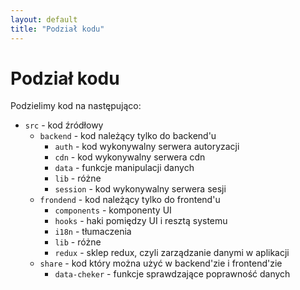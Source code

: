 ```yaml
---
layout: default
title: "Podział kodu"
---
```

Podział kodu
============

Podzielimy kod na następująco:

 - `src` - kod źródłowy
   - `backend` - kod należący tylko do backend'u
     - `auth` - kod wykonywalny serwera autoryzacji
     - `cdn` - kod wykonywalny serwera cdn
     - `data` - funkcje manipulacji danych
     - `lib` - różne
     - `session` - kod wykonywalny serwera sesji
   - `frondend` - kod należący tylko do frontend'u
     - `components` - komponenty UI
     - `hooks` - haki pomiędzy UI i resztą systemu
     - `i18n` - tłumaczenia
     - `lib` - różne
     - `redux` - sklep redux, czyli zarządzanie danymi w aplikacji
   - `share` - kod który można użyć w backend'zie i frontend'zie
     - `data-cheker` - funkcje sprawdzające poprawność danych
     